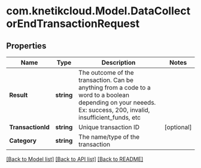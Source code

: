 # com.knetikcloud.Model.DataCollectorEndTransactionRequest
## Properties

Name | Type | Description | Notes
------------ | ------------- | ------------- | -------------
**Result** | **string** | The outcome of the transaction. Can be anything from a code to a word to a boolean depending on your neeeds. Ex: success, 200, invalid, insufficient_funds, etc | 
**TransactionId** | **string** | Unique transaction ID | [optional] 
**Category** | **string** | The name/type of the transaction | 

[[Back to Model list]](../README.md#documentation-for-models) [[Back to API list]](../README.md#documentation-for-api-endpoints) [[Back to README]](../README.md)

